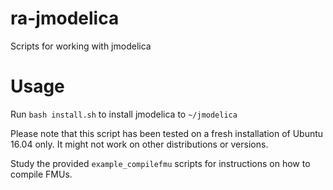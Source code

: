 # ra-jmodelica
Scripts for working with jmodelica

# Usage

Run `bash install.sh` to install jmodelica to `~/jmodelica`

Please note that this script has been tested on a fresh installation of Ubuntu 16.04 only. It might not work on other distributions or versions.

Study the provided `example_compilefmu` scripts for instructions on how to compile FMUs.
